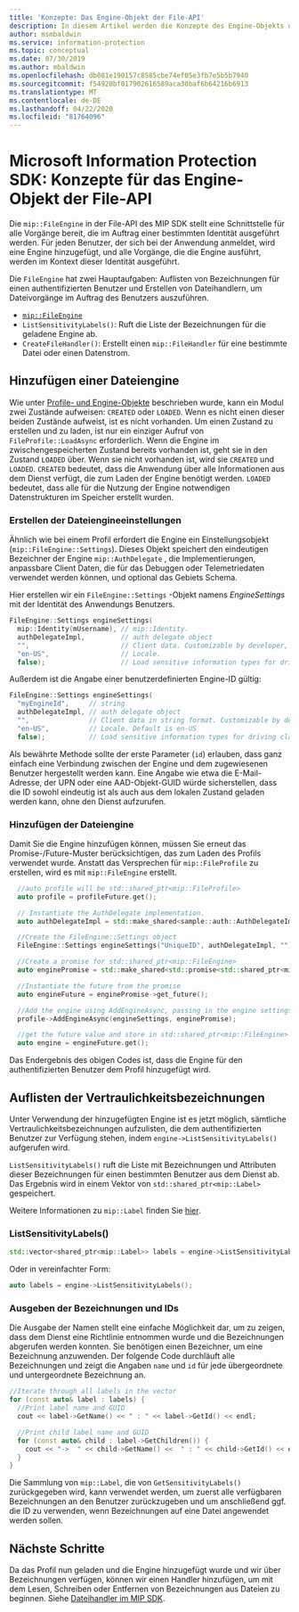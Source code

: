 ```yaml
---
title: 'Konzepte: Das Engine-Objekt der File-API'
description: In diesem Artikel werden die Konzepte des Engine-Objekts der File-API erläutert, das während der Anwendungsinitialisierung erstellt wird.
author: msmbaldwin
ms.service: information-protection
ms.topic: conceptual
ms.date: 07/30/2019
ms.author: mbaldwin
ms.openlocfilehash: db081e190157c8585cbe74ef05e3fb7e5b5b7940
ms.sourcegitcommit: f54920bf017902616589aca30baf6b64216b6913
ms.translationtype: MT
ms.contentlocale: de-DE
ms.lasthandoff: 04/22/2020
ms.locfileid: "81764096"
---
```

# <a name="microsoft-information-protection-sdk---file-api-engine-concepts"></a>Microsoft Information Protection SDK: Konzepte für das Engine-Objekt der File-API

Die `mip::FileEngine` in der File-API des MIP SDK stellt eine Schnittstelle für alle Vorgänge bereit, die im Auftrag einer bestimmten Identität ausgeführt werden. Für jeden Benutzer, der sich bei der Anwendung anmeldet, wird eine Engine hinzugefügt, und alle Vorgänge, die die Engine ausführt, werden im Kontext dieser Identität ausgeführt.

Die `FileEngine` hat zwei Hauptaufgaben: Auflisten von Bezeichnungen für einen authentifizierten Benutzer und Erstellen von Dateihandlern, um Dateivorgänge im Auftrag des Benutzers auszuführen. 

- [`mip::FileEngine`](reference/class_mip_fileengine.md)
- `ListSensitivityLabels()`: Ruft die Liste der Bezeichnungen für die geladene Engine ab.
- `CreateFileHandler()`: Erstellt einen `mip::FileHandler` für eine bestimmte Datei oder einen Datenstrom.

## <a name="add-a-file-engine"></a>Hinzufügen einer Dateiengine

Wie unter [Profile- und Engine-Objekte](concept-profile-engine-cpp.md) beschrieben wurde, kann ein Modul zwei Zustände aufweisen: `CREATED` oder `LOADED`. Wenn es nicht einen dieser beiden Zustände aufweist, ist es nicht vorhanden. Um einen Zustand zu erstellen und zu laden, ist nur ein einziger Aufruf von `FileProfile::LoadAsync` erforderlich. Wenn die Engine im zwischengespeicherten Zustand bereits vorhanden ist, geht sie in den Zustand `LOADED` über. Wenn sie nicht vorhanden ist, wird sie `CREATED` und `LOADED`. `CREATED` bedeutet, dass die Anwendung über alle Informationen aus dem Dienst verfügt, die zum Laden der Engine benötigt werden. `LOADED` bedeutet, dass alle für die Nutzung der Engine notwendigen Datenstrukturen im Speicher erstellt wurden.

### <a name="create-file-engine-settings"></a>Erstellen der Dateiengineeinstellungen

Ähnlich wie bei einem Profil erfordert die Engine ein Einstellungsobjekt (`mip::FileEngine::Settings`). Dieses Objekt speichert den eindeutigen Bezeichner der Engine `mip::AuthDelegate` , die Implementierungen, anpassbare Client Daten, die für das Debuggen oder Telemetriedaten verwendet werden können, und optional das Gebiets Schema.

Hier erstellen wir ein `FileEngine::Settings` -Objekt namens *EngineSettings* mit der Identität des Anwendungs Benutzers.

```cpp
FileEngine::Settings engineSettings(
  mip::Identity(mUsername), // mip::Identity.
  authDelegateImpl,         // auth delegate object
  "",                       // Client data. Customizable by developer, stored with engine.
  "en-US",                  // Locale.
  false);                   // Load sensitive information types for driving classification.
```

Außerdem ist die Angabe einer benutzerdefinierten Engine-ID gültig:

```cpp
FileEngine::Settings engineSettings(
  "myEngineId",     // string
  authDelegateImpl, // auth delegate object
  "",               // Client data in string format. Customizable by developer, stored with engine.
  "en-US",          // Locale. Default is en-US
  false);           // Load sensitive information types for driving classification. Default is false.
```

Als bewährte Methode sollte der erste Parameter (`id`) erlauben, dass ganz einfach eine Verbindung zwischen der Engine und dem zugewiesenen Benutzer hergestellt werden kann. Eine Angabe wie etwa die E-Mail-Adresse, der UPN oder eine AAD-Objekt-GUID würde sicherstellen, dass die ID sowohl eindeutig ist als auch aus dem lokalen Zustand geladen werden kann, ohne den Dienst aufzurufen.

### <a name="add-the-file-engine"></a>Hinzufügen der Dateiengine

Damit Sie die Engine hinzufügen können, müssen Sie erneut das Promise-/Future-Muster berücksichtigen, das zum Laden des Profils verwendet wurde. Anstatt das Versprechen für `mip::FileProfile` zu erstellen, wird es mit `mip::FileEngine` erstellt.

```cpp
  //auto profile will be std::shared_ptr<mip::FileProfile>
  auto profile = profileFuture.get();

  // Instantiate the AuthDelegate implementation.
  auto authDelegateImpl = std::make_shared<sample::auth::AuthDelegateImpl>(appInfo, userName, password);

  //Create the FileEngine::Settings object
  FileEngine::Settings engineSettings("UniqueID", authDelegateImpl, "");

  //Create a promise for std::shared_ptr<mip::FileEngine>
  auto enginePromise = std::make_shared<std::promise<std::shared_ptr<mip::FileEngine>>>();

  //Instantiate the future from the promise
  auto engineFuture = enginePromise->get_future();

  //Add the engine using AddEngineAsync, passing in the engine settings and the promise
  profile->AddEngineAsync(engineSettings, enginePromise);

  //get the future value and store in std::shared_ptr<mip::FileEngine>
  auto engine = engineFuture.get();
```

Das Endergebnis des obigen Codes ist, dass die Engine für den authentifizierten Benutzer dem Profil hinzugefügt wird.

## <a name="list-sensitivity-labels"></a>Auflisten der Vertraulichkeitsbezeichnungen

Unter Verwendung der hinzugefügten Engine ist es jetzt möglich, sämtliche Vertraulichkeitsbezeichnungen aufzulisten, die dem authentifizierten Benutzer zur Verfügung stehen, indem `engine->ListSensitivityLabels()` aufgerufen wird.

`ListSensitivityLabels()` ruft die Liste mit Bezeichnungen und Attributen dieser Bezeichnungen für einen bestimmten Benutzer aus dem Dienst ab. Das Ergebnis wird in einem Vektor von `std::shared_ptr<mip::Label>` gespeichert.

Weitere Informationen zu `mip::Label` finden Sie [hier](reference/class_mip_label.md).

### <a name="listsensitivitylabels"></a>ListSensitivityLabels()

```cpp
std::vector<shared_ptr<mip::Label>> labels = engine->ListSensitivityLabels();
```

Oder in vereinfachter Form:

```cpp
auto labels = engine->ListSensitivityLabels();
```

### <a name="print-the-labels-and-ids"></a>Ausgeben der Bezeichnungen und IDs

Die Ausgabe der Namen stellt eine einfache Möglichkeit dar, um zu zeigen, dass dem Dienst eine Richtlinie entnommen wurde und die Bezeichnungen abgerufen werden konnten. Sie benötigen einen Bezeichner, um eine Bezeichnung anzuwenden. Der folgende Code durchläuft alle Bezeichnungen und zeigt die Angaben `name` und `id` für jede übergeordnete und untergeordnete Bezeichnung an.

```cpp
//Iterate through all labels in the vector
for (const auto& label : labels) {
  //Print label name and GUID
  cout << label->GetName() << " : " << label->GetId() << endl;

  //Print child label name and GUID
  for (const auto& child : label->GetChildren()) {
    cout << "->  " << child->GetName() <<  " : " << child->GetId() << endl;
  }
}
```

Die Sammlung von `mip::Label`, die von `GetSensitivityLabels()` zurückgegeben wird, kann verwendet werden, um zuerst alle verfügbaren Bezeichnungen an den Benutzer zurückzugeben und um anschließend ggf. die ID zu verwenden, wenn Bezeichnungen auf eine Datei angewendet werden sollen.

## <a name="next-steps"></a>Nächste Schritte

Da das Profil nun geladen und die Engine hinzugefügt wurde und wir über Bezeichnungen verfügen, können wir einen Handler hinzufügen, um mit dem Lesen, Schreiben oder Entfernen von Bezeichnungen aus Dateien zu beginnen. Siehe [Dateihandler im MIP SDK](concept-handler-file-cpp.md).
